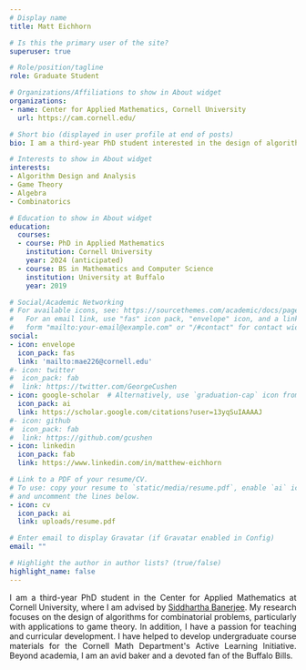 ```yaml
---
# Display name
title: Matt Eichhorn

# Is this the primary user of the site?
superuser: true

# Role/position/tagline
role: Graduate Student

# Organizations/Affiliations to show in About widget
organizations:
- name: Center for Applied Mathematics, Cornell University
  url: https://cam.cornell.edu/

# Short bio (displayed in user profile at end of posts)
bio: I am a third-year PhD student interested in the design of algorithms for combinatorial problems, specifically those with game theoretic applications.

# Interests to show in About widget
interests:
- Algorithm Design and Analysis
- Game Theory
- Algebra
- Combinatorics

# Education to show in About widget
education:
  courses:
  - course: PhD in Applied Mathematics
    institution: Cornell University
    year: 2024 (anticipated)
  - course: BS in Mathematics and Computer Science
    institution: University at Buffalo
    year: 2019

# Social/Academic Networking
# For available icons, see: https://sourcethemes.com/academic/docs/page-builder/#icons
#   For an email link, use "fas" icon pack, "envelope" icon, and a link in the
#   form "mailto:your-email@example.com" or "/#contact" for contact widget.
social:
- icon: envelope
  icon_pack: fas
  link: 'mailto:mae226@cornell.edu'
#- icon: twitter
#  icon_pack: fab
#  link: https://twitter.com/GeorgeCushen
- icon: google-scholar  # Alternatively, use `graduation-cap` icon from `fas` icon pack
  icon_pack: ai
  link: https://scholar.google.com/citations?user=13yqSuIAAAAJ
#- icon: github
#  icon_pack: fab
#  link: https://github.com/gcushen
- icon: linkedin
  icon_pack: fab
  link: https://www.linkedin.com/in/matthew-eichhorn

# Link to a PDF of your resume/CV.
# To use: copy your resume to `static/media/resume.pdf`, enable `ai` icons in `params.toml`, 
# and uncomment the lines below.
- icon: cv
  icon_pack: ai
  link: uploads/resume.pdf

# Enter email to display Gravatar (if Gravatar enabled in Config)
email: ""

# Highlight the author in author lists? (true/false)
highlight_name: false
---
```


<p style='text-align: justify;'>
I am a third-year PhD student in the Center for Applied Mathematics at Cornell University, where I am advised by <a href="https://people.orie.cornell.edu/sbanerjee/">Siddhartha Banerjee</a>. My research focuses on the design of algorithms for combinatorial problems, particularly with applications to game theory. In addition, I have a passion for teaching and curricular development. I have helped to develop undergraduate course materials for the Cornell Math Department's Active Learning Initiative. Beyond academia, I am an avid baker and a devoted fan of the Buffalo Bills. 
</p>
